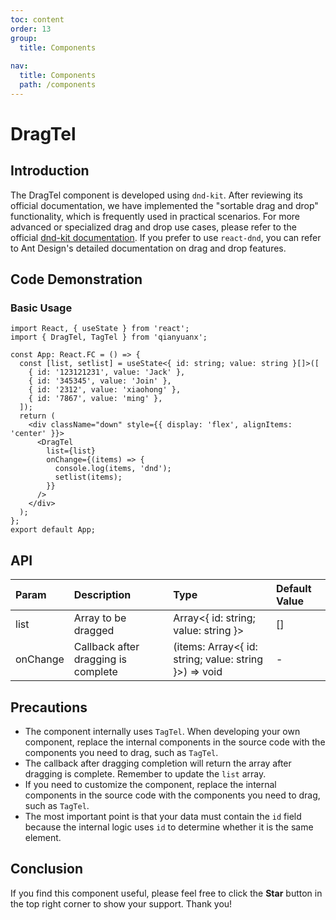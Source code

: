 ```yaml
---
toc: content
order: 13
group:
  title: Components
  
nav:
  title: Components
  path: /components
---
```


# DragTel

## Introduction

The DragTel component is developed using `dnd-kit`. After reviewing its official documentation, we have implemented the "sortable drag and drop" functionality, which is frequently used in practical scenarios. For more advanced or specialized drag and drop use cases, please refer to the official [dnd-kit documentation](https://docs.dndkit.com/). If you prefer to use `react-dnd`, you can refer to Ant Design's detailed documentation on drag and drop features.

## Code Demonstration

### Basic Usage

```tsx
import React, { useState } from 'react';
import { DragTel, TagTel } from 'qianyuanx';

const App: React.FC = () => {
  const [list, setlist] = useState<{ id: string; value: string }[]>([
    { id: '123121231', value: 'Jack' },
    { id: '345345', value: 'Join' },
    { id: '2312', value: 'xiaohong' },
    { id: '7867', value: 'ming' },
  ]);
  return (
    <div className="down" style={{ display: 'flex', alignItems: 'center' }}>
      <DragTel
        list={list}
        onChange={(items) => {
          console.log(items, 'dnd');
          setlist(items);
        }}
      />
    </div>
  );
};
export default App;
```

## API

| Param    | Description        | Type                        | Default Value |
| :------- | :----------------- | :-------------------------- | :---------- |
| list     | Array to be dragged | Array<{ id: string; value: string }> | []          |
| onChange | Callback after dragging is complete | (items: Array<{ id: string; value: string }>) => void | -          |

## Precautions

- The component internally uses `TagTel`. When developing your own component, replace the internal components in the source code with the components you need to drag, such as `TagTel`.
- The callback after dragging completion will return the array after dragging is complete. Remember to update the `list` array.
- If you need to customize the component, replace the internal components in the source code with the components you need to drag, such as `TagTel`.
- The most important point is that your data must contain the `id` field because the internal logic uses `id` to determine whether it is the same element.

## Conclusion

If you find this component useful, please feel free to click the **Star** button in the top right corner to show your support. Thank you!